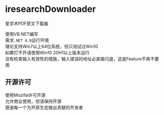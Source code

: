 # iresearchDownloader
爱学术PDF原文下载器  

使用VB.NET编写  
需求`.NET 4.8`运行环境  
理论支持Win7以上64位系统，但只测试过Win10  
如果打不开请使用Win10 20H1以上版本运行  
没有检查输入有效性的措施，输入错误的地址必直接闪退，这是Feature不爽不要用  

## 开源许可  
使用Mozilla许可开源  
允许商业使用，但请保持开源  
感谢每一个为开原生态做出贡献的开发者
